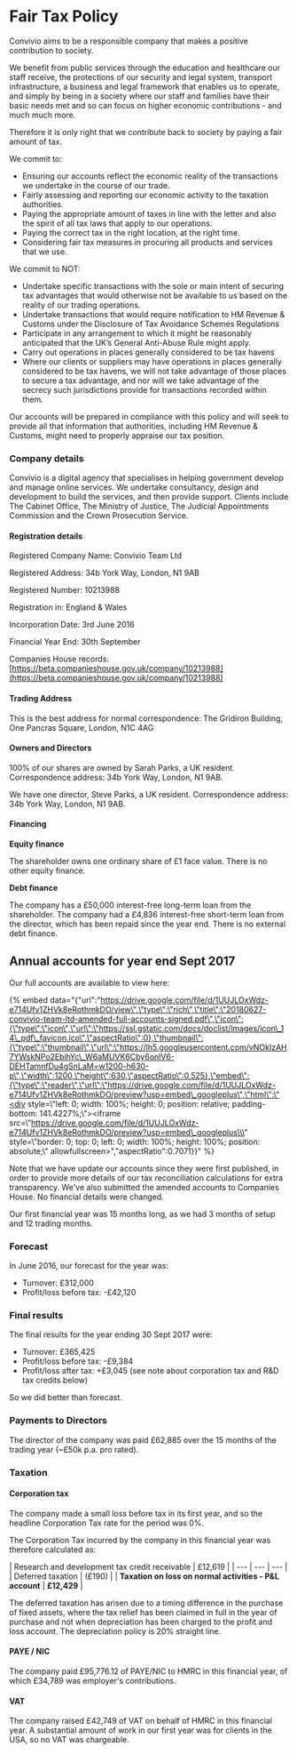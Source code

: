 # Fair Tax Policy

Convivio aims to be a responsible company that makes a positive contribution to society.

We benefit from public services through the education and healthcare our staff receive, the protections of our security and legal system, transport infrastructure, a business and legal framework that enables us to operate, and simply by being in a society where our staff and families have their basic needs met and so can focus on higher economic contributions - and much much more.

Therefore it is only right that we contribute back to society by paying a fair amount of tax.

We commit to:

* Ensuring our accounts reflect the economic reality of the transactions we undertake in the course of our trade.
* Fairly assessing and reporting our economic activity to the taxation authorities.
* Paying the appropriate amount of taxes in line with the letter and also the spirit of all tax laws that apply to our operations.
* Paying the correct tax in the right location, at the right time.
* Considering fair tax measures in procuring all products and services that we use.

We commit to NOT:

* Undertake specific transactions with the sole or main intent of securing tax advantages that would otherwise not be available to us based on the reality of our trading operations.
* Undertake transactions that would require notification to HM Revenue & Customs under the Disclosure of Tax Avoidance Schemes Regulations
* Participate in any arrangement to which it might be reasonably anticipated that the UK’s General Anti-Abuse Rule might apply.
* Carry out operations in places generally considered to be tax havens
* Where our clients or suppliers may have operations in places generally considered to be tax havens, we will not take advantage of those places to secure a tax advantage, and nor will we take advantage of the secrecy such jurisdictions provide for transactions recorded within them.

Our accounts will be prepared in compliance with this policy and will seek to provide all that information that authorities, including HM Revenue & Customs, might need to properly appraise our tax position.

### Company details

Convivio is a digital agency that specialises in helping government develop and manage online services. We undertake consultancy, design and development to build the services, and then provide support. Clients include The Cabinet Office, The Ministry of Justice, The Judicial Appointments Commission and the Crown Prosecution Service.

#### Registration details

Registered Company Name: Convivio Team Ltd 

Registered Address: 34b York Way, London, N1 9AB 

Registered Number: 10213988 

Registration in: England & Wales 

Incorporation Date: 3rd June 2016 

Financial Year End: 30th September 

Companies House records: [https://beta.companieshouse.gov.uk/company/10213988](https://beta.companieshouse.gov.uk/company/10213988)

#### Trading Address

This is the best address for normal correspondence: The Gridiron Building, One Pancras Square, London, N1C 4AG

#### Owners and Directors

100% of our shares are owned by Sarah Parks, a UK resident. Correspondence address: 34b York Way, London, N1 9AB.

We have one director, Steve Parks, a UK resident. Correspondence address: 34b York Way, London, N1 9AB.

#### Financing

**Equity finance**

The shareholder owns one ordinary share of £1 face value. There is no other equity finance.

**Debt finance**

The company has a £50,000 interest-free long-term loan from the shareholder. The company had a £4,836 interest-free short-term loan from the director, which has been repaid since the year end. There is no external debt finance.

## Annual accounts for year end Sept 2017

Our full accounts are available to view here:

{% embed data="{\"url\":\"https://drive.google.com/file/d/1UUJLOxWdz-e714Ufv1ZHVk8eRothmkDO/view\",\"type\":\"rich\",\"title\":\"20180627-convivio-team-ltd-amended-full-accounts-signed.pdf\",\"icon\":{\"type\":\"icon\",\"url\":\"https://ssl.gstatic.com/docs/doclist/images/icon\_14\_pdf\_favicon.ico\",\"aspectRatio\":0},\"thumbnail\":{\"type\":\"thumbnail\",\"url\":\"https://lh5.googleusercontent.com/vNOkIzAH7YWskNPo2EbihYc\_W6aMUVK6Cby6onlV6-DEHTamnfDu4gSnLaM=w1200-h630-p\",\"width\":1200,\"height\":630,\"aspectRatio\":0.525},\"embed\":{\"type\":\"reader\",\"url\":\"https://drive.google.com/file/d/1UUJLOxWdz-e714Ufv1ZHVk8eRothmkDO/preview?usp=embed\_googleplus\",\"html\":\"<div style=\\\"left: 0; width: 100%; height: 0; position: relative; padding-bottom: 141.4227%;\\\"><iframe src=\\\"https://drive.google.com/file/d/1UUJLOxWdz-e714Ufv1ZHVk8eRothmkDO/preview?usp=embed\_googleplus\\\" style=\\\"border: 0; top: 0; left: 0; width: 100%; height: 100%; position: absolute;\\\" allowfullscreen></iframe></div>\",\"aspectRatio\":0.7071}}" %}

Note that we have update our accounts since they were first published, in order to provide more details of our tax reconciliation calculations for extra transparency. We've also submitted the amended accounts to Companies House. No financial details were changed.

Our first financial year was 15 months long, as we had 3 months of setup and 12 trading months.

### Forecast

In June 2016, our forecast for the year was:

* Turnover: £312,000
* Profit/loss before tax: -£42,120

### Final results

The final results for the year ending 30 Sept 2017 were:

* Turnover: £365,425
* Profit/loss before tax: -£9,384
* Profit/loss after tax: +£3,045 \(see note about corporation tax and R&D tax credits below\)

So we did better than forecast.

### Payments to Directors

The director of the company was paid £62,885 over the 15 months of the trading year \(~£50k p.a. pro rated\).

### Taxation

#### Corporation tax

The company made a small loss before tax in its first year, and so the headline Corporation Tax rate for the period was 0%.

The Corporation Tax incurred by the company in this financial year was therefore calculated as:

| Research and development tax credit receivable | £12,619 |
| --- | --- | --- |
| Deferred taxation | \(£190\) |
| **Taxation on loss on normal activities - P&L account** | **£12,429** |

The deferred taxation has arisen due to a timing difference in the purchase of fixed assets, where the tax relief has been claimed in full in the year of purchase and not when depreciation has been charged to the profit and loss account. The depreciation policy is 20% straight line.

#### PAYE / NIC

The company paid £95,776.12 of PAYE/NIC to HMRC in this financial year, of which £34,789 was employer's contributions.

#### VAT

The company raised £42,749 of VAT on behalf of HMRC in this financial year. A substantial amount of work in our first year was for clients in the USA, so no VAT was chargeable.



